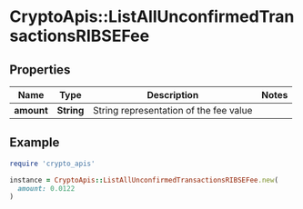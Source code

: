 # CryptoApis::ListAllUnconfirmedTransactionsRIBSEFee

## Properties

| Name | Type | Description | Notes |
| ---- | ---- | ----------- | ----- |
| **amount** | **String** | String representation of the fee value |  |

## Example

```ruby
require 'crypto_apis'

instance = CryptoApis::ListAllUnconfirmedTransactionsRIBSEFee.new(
  amount: 0.0122
)
```

